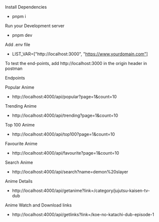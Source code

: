 Install Dependencies

- pnpm i

Run your Development server

- pnpm dev

Add .env file

- LIST_VAR=["http://localhost:3000", "https://www.yourdomain.com"]

To test the end-points, add http://localhost:3000 in the origin header in postman

Endpoints

Popular Anime

- http://localhost:4000/api/popular?page=1&count=10

Trending Anime

- http://localhost:4000/api/trending?page=1&count=10

Top 100 Anime

- http://localhost:4000/api/top100?page=1&count=10

Favourite Anime

- http://localhost:4000/api/favourite?page=1&count=10

Search Anime

- http://localhost:4000/api/search?name=demon%20slayer

Anime Details

- http://localhost:4000/api/getanime?link=/category/jujutsu-kaisen-tv-dub

Anime Watch and Download links

- http://localhost:4000/api/getlinks?link=/koe-no-katachi-dub-episode-1
